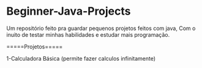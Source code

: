 # Beginner-Java-Projects
Um repositório feito pra guardar pequenos projetos feitos com java, Com o inuito de testar minhas habilidades e estudar mais programação.

=====Projetos=====

1-Calculadora Básica (permite fazer calculos infinitamente)
